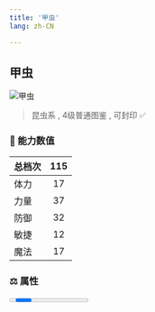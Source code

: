 ```yaml
---
title: '甲虫'
lang: zh-CN

---
```



## 甲虫

![甲虫](https://user-images.githubusercontent.com/78347270/115956319-1b9d2580-a537-11eb-8237-2831d3f729ee.gif) 

> 昆虫系 , 4级普通图鉴<Card /> , 可封印 ✅ 


### 💪 能力数值

| 总档次       | 115            |
| :----------- |:-------------:|
| 体力      | 17   <Stars :number="1.5" />  |
| 力量      | 37   <Stars :number="3.5" />  |
| 防御      | 32   <Stars :number="3" />  | 
| 敏捷      | 12  <Stars :number="1" />  | 
| 魔法      | 17  <Stars :number="1.5" />   | 


### ⚖️ 属性


<Progress earth :number="8" />

<Progress water :number="2" />

<Progress fire :number="0" />

<Progress wind :number="0" />

### ✨ 技能栏 <Strong>7个</Strong>

- 攻击
- 防御

### 👶 1级出现点

- 无





